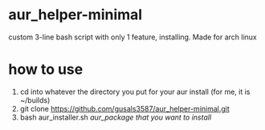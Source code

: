 # aur_helper-minimal
custom 3-line bash script with only 1 feature, installing. Made for arch linux 

# how to use
1. cd into whatever the directory you put for your aur install (for me, it is ~/builds)
2. git clone https://github.com/gusals3587/aur_helper-minimal.git
3. bash aur_installer.sh *aur_package that you want to install*
